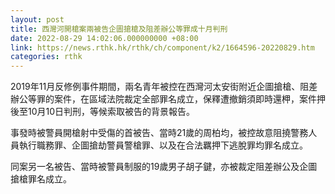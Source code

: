 ```yaml
---
layout: post
title: 西灣河開槍案兩被告企圖搶槍及阻差辦公等罪成十月判刑
date: 2022-08-29 14:02:06.000000000 +08:00
link: https://news.rthk.hk/rthk/ch/component/k2/1664596-20220829.htm
categories: rthk
---
```


2019年11月反修例事件期間，兩名青年被控在西灣河太安街附近企圖搶槍、阻差辦公等罪的案件，在區域法院裁定全部罪名成立，保釋遭撤銷須即時還柙，案件押後至10月10日判刑，等候索取被告的背景報告。

事發時被警員開槍射中受傷的首被告、當時21歲的周柏均，被控故意阻撓警務人員執行職務罪、企圖搶劫警員警槍罪、以及在合法羈押下逃脫罪均罪名成立。

同案另一名被告、當時被警員制服的19歲男子胡子鍵，亦被裁定阻差辦公及企圖搶槍罪名成立。
